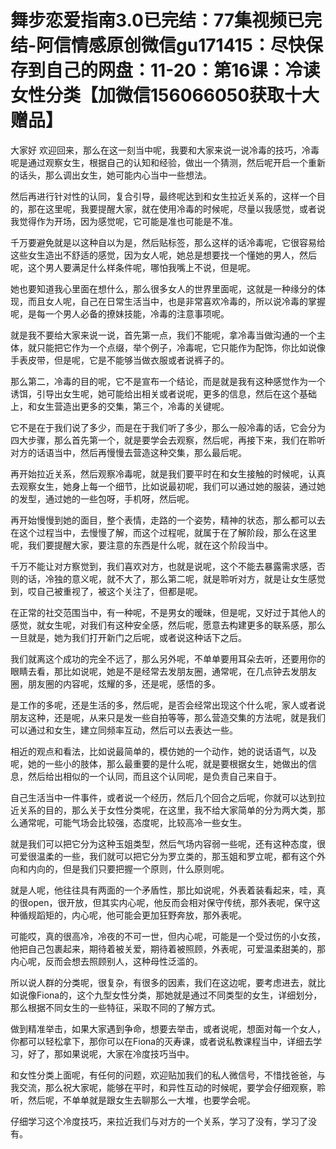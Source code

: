 # 舞步恋爱指南3.0已完结：77集视频已完结-阿信情感原创微信gu171415：尽快保存到自己的网盘：11-20：第16课：冷读女性分类【加微信156066050获取十大赠品】

大家好 欢迎回来，那么在这一刻当中呢，我要和大家来说一说冷毒的技巧，冷毒呢是通过观察女生，根据自己的认知和经验，做出一个猜测，然后呢开启一个重新的话头，那么调出女生，她可能内心当中一些想法。

然后再进行针对性的认同，复合引导，最终呢达到和女生拉近关系的，这样一个目的，那在这里呢，我要提醒大家，就在使用冷毒的时候呢，尽量以我感觉，或者说我觉得作为开场，因为感觉呢，它可能是准也可能是不准。

千万要避免就是以这种自以为是，然后贴标签，那么这样的话冷毒呢，它很容易给这些女生造出不舒适的感觉，因为女人呢，她总是想要找一个懂她的男人，然后呢，这个男人要满足什么样条件呢，哪怕我嘴上不说，但是呢。

她也要知道我心里面在想什么，那么很多女人的世界里面呢，这就是一种缘分的体现，而且女人呢，自己在日常生活当中，也是非常喜欢冷毒的，所以说冷毒的掌握呢，是每一个男人必备的撩妹技能，冷毒的注意事项呢。

就是我不要给大家来说一说，首先第一点，我们不能呢，拿冷毒当做沟通的一个主体，就只能把它作为一个点缀，举个例子，冷毒呢，它只能作为配饰，你比如说像手表皮带，但是呢，它是不能够当做衣服或者说裤子的。

那么第二，冷毒的目的呢，它不是宣布一个结论，而是就是我有这种感觉作为一个诱饵，引导出女生呢，她可能给出相关或者说呢，更多的信息，然后在这个基础上，和女生营造出更多的交集，第三个，冷毒的关键呢。

它不是在于我们说了多少，而是在于我们听了多少，那么一般冷毒的话，它会分为四大步骤，那么首先第一个，就是要学会去观察，然后呢，再接下来，我们在聆听对方的话语当中，然后再慢慢去营造这种交集，那么最后呢。

再开始拉近关系，然后观察冷毒呢，就是我们要平时在和女生接触的时候呢，认真去观察女生，她身上每一个细节，比如说最初呢，我们可以通过她的服装，通过她的发型，通过她的一些包呀，手机呀，然后呢。

再开始慢慢到她的面目，整个表情，走路的一个姿势，精神的状态，那么都可以去在这个过程当中，去慢慢了解，而这个过程呢，就属于在了解阶段，那么在这里呢，我们要提醒大家，要注意的东西是什么呢，就在这个阶段当中。

千万不能让对方察觉到，我们喜欢对方，也就是说呢，这个不能去暴露需求感，否则的话，冷独的意义呢，就不大了，那么第二呢，就是聆听对方，就是让女生感觉到，哎自己被重视了，被这个关注了，但都是呢。

在正常的社交范围当中，有一种呢，不是男女的暧昧，但是呢，又好过于其他人的感觉，就女生呢，对我们有这种安全感，然后呢，愿意去构建更多的联系感，那么一旦就是，她为我们打开新门之后呢，或者说这种话下之后。

我们就离这个成功的完全不远了，那么另外呢，不单单要用耳朵去听，还要用你的眼睛去看，那比如说呢，她是不是经常去发朋友圈，通常呢，在几点钟去发朋友圈，朋友圈的内容呢，炫耀的多，还是呢，感悟的多。

是工作的多呢，还是生活的多，然后呢，是否会经常出现这个什么呢，家人或者说朋友这种，还是呢，从来只是发一些自拍等等，那么营造交集的方法呢，就是我们可以通过和女生，建立同频率互动，然后可以去表达一些。

相近的观点和看法，比如说最简单的，模仿她的一个动作，她的说话语气，以及呢，她的一些小的肢体，那么最重要的是什么呢，就是要根据女生，她做出的信息，然后给出相似的一个认同，而且这个认同呢，是负责自己来自于。

自己生活当中一件事件，或者说一个经历，然后几个回合之后呢，你就可以达到拉近关系的目的，那么关于女性分类呢，在这里，我不给大家简单的分为两大类，那么通常呢，可能气场会比较强，态度呢，比较高冷一些女生。

就是我们可以把它分为这种玉姐类型，然后气场内容弱一些呢，还有这种态度，很可爱很温柔的一些，我们就可以把它分为罗立类的，那玉姐和罗立呢，都有这个外向和内向的，但是我们只要把握一个原则，什么原则呢。

就是人呢，他往往具有两面的一个矛盾性，那比如说呢，外表着装看起来，哇，真的很open，很开放，但其实内心呢，他反而会相对保守传统，那外表呢，保守这种循规蹈矩的，内心呢，他可能会更加狂野奔放，那外表呢。

可能哎，真的很高冷，冷夜的不可一世，但内心呢，可能是一个受过伤的小女孩，他把自己包裹起来，期待着被关爱，期待着被照顾，外表呢，可爱温柔甜美的，那内心呢，反而会想去照顾别人，这种母性泛滥的。

所以说人群的分类呢，很复杂，有很多的因素，我们在这边呢，要考虑进去，就比如说像Fiona的，这个九型女性分类，那她就是通过不同类型的女生，详细划分，那么根据不同女生的一些特征，采取不同的了解方式。

做到精准举击，如果大家遇到争命，想要去举击，或者说呢，想面对每一个女人，你都可以轻松拿下，那你可以在Fiona的灭寿课，或者说私教课程当中，详细去学习，好了，那如果说呢，大家在冷度技巧当中。

和女性分类上面呢，有任何的问题，欢迎贴加我们的私人微信号，不惜找爸爸，与我交流，那么祝大家呢，能够在平时，和异性互动的时候呢，要学会仔细观察，聆听，然后呢，不单单就是跟女生去聊那么一大堆，也要学会呢。

仔细学习这个冷度技巧，来拉近我们与对方的一个关系，学习了没有，学习了没有。